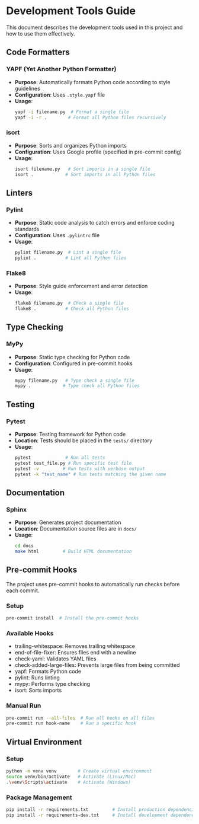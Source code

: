 # Development Tools Guide

This document describes the development tools used in this project and how to use them effectively.

## Code Formatters

### YAPF (Yet Another Python Formatter)
- **Purpose**: Automatically formats Python code according to style guidelines
- **Configuration**: Uses `.style.yapf` file
- **Usage**: 
  ```bash
  yapf -i filename.py  # Format a single file
  yapf -i -r .        # Format all Python files recursively
  ```

### isort
- **Purpose**: Sorts and organizes Python imports
- **Configuration**: Uses Google profile (specified in pre-commit config)
- **Usage**:
  ```bash
  isort filename.py   # Sort imports in a single file
  isort .            # Sort imports in all Python files
  ```

## Linters

### Pylint
- **Purpose**: Static code analysis to catch errors and enforce coding standards
- **Configuration**: Uses `.pylintrc` file
- **Usage**:
  ```bash
  pylint filename.py  # Lint a single file
  pylint .           # Lint all Python files
  ```

### Flake8
- **Purpose**: Style guide enforcement and error detection
- **Usage**:
  ```bash
  flake8 filename.py  # Check a single file
  flake8 .           # Check all Python files
  ```

## Type Checking

### MyPy
- **Purpose**: Static type checking for Python code
- **Configuration**: Configured in pre-commit hooks
- **Usage**:
  ```bash
  mypy filename.py   # Type check a single file
  mypy .            # Type check all Python files
  ```

## Testing

### Pytest
- **Purpose**: Testing framework for Python code
- **Location**: Tests should be placed in the `tests/` directory
- **Usage**:
  ```bash
  pytest             # Run all tests
  pytest test_file.py # Run specific test file
  pytest -v         # Run tests with verbose output
  pytest -k "test_name" # Run tests matching the given name
  ```

## Documentation

### Sphinx
- **Purpose**: Generates project documentation
- **Location**: Documentation source files are in `docs/`
- **Usage**:
  ```bash
  cd docs
  make html         # Build HTML documentation
  ```

## Pre-commit Hooks

The project uses pre-commit hooks to automatically run checks before each commit.

### Setup
```bash
pre-commit install  # Install the pre-commit hooks
```

### Available Hooks
- trailing-whitespace: Removes trailing whitespace
- end-of-file-fixer: Ensures files end with a newline
- check-yaml: Validates YAML files
- check-added-large-files: Prevents large files from being committed
- yapf: Formats Python code
- pylint: Runs linting
- mypy: Performs type checking
- isort: Sorts imports

### Manual Run
```bash
pre-commit run --all-files  # Run all hooks on all files
pre-commit run hook-name    # Run a specific hook
```

## Virtual Environment

### Setup
```bash
python -m venv venv        # Create virtual environment
source venv/bin/activate   # Activate (Linux/Mac)
.\venv\Scripts\activate    # Activate (Windows)
```

### Package Management
```bash
pip install -r requirements.txt         # Install production dependencies
pip install -r requirements-dev.txt     # Install development dependencies
``` 